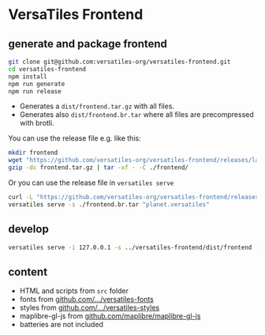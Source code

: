 # VersaTiles Frontend

## generate and package frontend

```bash
git clone git@github.com:versatiles-org/versatiles-frontend.git
cd versatiles-frontend
npm install
npm run generate
npm run release
```

- Generates a `dist/frontend.tar.gz` with all files.
- Generates also `dist/frontend.br.tar` where all files are precompressed with brotli.

You can use the release file e.g. like this:
```bash
mkdir frontend
wget "https://github.com/versatiles-org/versatiles-frontend/releases/latest/download/frontend.tar.gz"
gzip -dc frontend.tar.gz | tar -xf - -C ./frontend/
```

Or you can use the release file in `versatiles serve`
```bash
curl -L "https://github.com/versatiles-org/versatiles-frontend/releases/latest/download/frontend.br.tar" > ./frontend.br.tar
versatiles serve -s ./frontend.br.tar "planet.versatiles"
```

## develop

```bash
versatiles serve -i 127.0.0.1 -s ../versatiles-frontend/dist/frontend --minimal-recompression extract.versatiles hitzekarte.tar planet-latest.versatiles points.versatiles test.versatiles unfaelle_png.mbtiles vg250_gem_20201231.versatiles vg250_krs_20201231.versatiles
```

## content

- HTML and scripts from `src` folder
- fonts from [github.com/…/versatiles-fonts](https://github.com/versatiles-org/versatiles-fonts)
- styles from [github.com/…/versatiles-styles](https://github.com/versatiles-org/versatiles-styles)
- maplibre-gl-js from [github.com/maplibre/maplibre-gl-js](https://github.com/maplibre/maplibre-gl-js)
- batteries are not included
